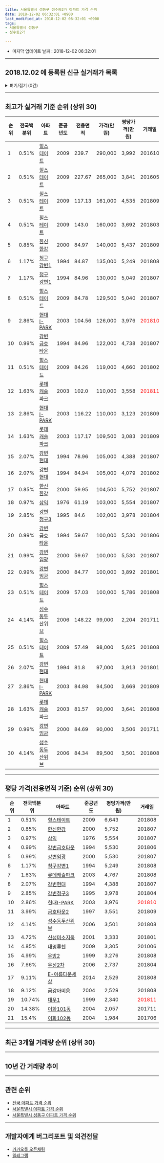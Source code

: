 ```yaml
---
title: 서울특별시 성동구 성수동2가 아파트 가격 순위
date: 2018-12-02 06:32:01 +0900
last_modified_at: 2018-12-02 06:32:01 +0900
tags:
- 서울특별시 성동구
- 성수동2가

---
```


* 마지막 업데이트 날짜 : 2018-12-02 06:32:01

---

## 2018.12.02 에 등록된 신규 실거래가 목록

<details>
<summary>펴기/접기 (0건)</summary>
<div markdown="1">

|아파트|전국백분위|준공년도|전용면적|가격(만원)|평당가격(만원)|거래일|
|---|---|---|---|---|---|---|
|없음|||||||


</div>
</details>

---

## 최고가 실거래 기준 순위 (상위 30)


|순위|전국백분위|아파트|준공년도|전용면적|가격(만원)|평당가격(만원)|거래일|
|---|---|---|---|---|---|---|---|
|1|0.51%|[힐스테이트](https://search.naver.com/search.naver?query=%EC%84%9C%EC%9A%B8%ED%8A%B9%EB%B3%84%EC%8B%9C+%EC%84%B1%EB%8F%99%EA%B5%AC+%EC%84%B1%EC%88%98%EB%8F%992%EA%B0%80+%ED%9E%90%EC%8A%A4%ED%85%8C%EC%9D%B4%ED%8A%B8)|2009|239.7|290,000|3,992|201610|
|2|0.51%|[힐스테이트](https://search.naver.com/search.naver?query=%EC%84%9C%EC%9A%B8%ED%8A%B9%EB%B3%84%EC%8B%9C+%EC%84%B1%EB%8F%99%EA%B5%AC+%EC%84%B1%EC%88%98%EB%8F%992%EA%B0%80+%ED%9E%90%EC%8A%A4%ED%85%8C%EC%9D%B4%ED%8A%B8)|2009|227.67|265,000|3,841|201605|
|3|0.51%|[힐스테이트](https://search.naver.com/search.naver?query=%EC%84%9C%EC%9A%B8%ED%8A%B9%EB%B3%84%EC%8B%9C+%EC%84%B1%EB%8F%99%EA%B5%AC+%EC%84%B1%EC%88%98%EB%8F%992%EA%B0%80+%ED%9E%90%EC%8A%A4%ED%85%8C%EC%9D%B4%ED%8A%B8)|2009|117.13|161,000|4,535|201809|
|4|0.51%|[힐스테이트](https://search.naver.com/search.naver?query=%EC%84%9C%EC%9A%B8%ED%8A%B9%EB%B3%84%EC%8B%9C+%EC%84%B1%EB%8F%99%EA%B5%AC+%EC%84%B1%EC%88%98%EB%8F%992%EA%B0%80+%ED%9E%90%EC%8A%A4%ED%85%8C%EC%9D%B4%ED%8A%B8)|2009|143.0|160,000|3,692|201803|
|5|0.85%|[한신한강](https://search.naver.com/search.naver?query=%EC%84%9C%EC%9A%B8%ED%8A%B9%EB%B3%84%EC%8B%9C+%EC%84%B1%EB%8F%99%EA%B5%AC+%EC%84%B1%EC%88%98%EB%8F%992%EA%B0%80+%ED%95%9C%EC%8B%A0%ED%95%9C%EA%B0%95)|2000|84.97|140,000|5,437|201809|
|6|1.17%|[청구강변1](https://search.naver.com/search.naver?query=%EC%84%9C%EC%9A%B8%ED%8A%B9%EB%B3%84%EC%8B%9C+%EC%84%B1%EB%8F%99%EA%B5%AC+%EC%84%B1%EC%88%98%EB%8F%992%EA%B0%80+%EC%B2%AD%EA%B5%AC%EA%B0%95%EB%B3%801)|1994|84.87|135,000|5,249|201808|
|7|1.17%|[청구강변1](https://search.naver.com/search.naver?query=%EC%84%9C%EC%9A%B8%ED%8A%B9%EB%B3%84%EC%8B%9C+%EC%84%B1%EB%8F%99%EA%B5%AC+%EC%84%B1%EC%88%98%EB%8F%992%EA%B0%80+%EC%B2%AD%EA%B5%AC%EA%B0%95%EB%B3%801)|1994|84.96|130,000|5,049|201807|
|8|0.51%|[힐스테이트](https://search.naver.com/search.naver?query=%EC%84%9C%EC%9A%B8%ED%8A%B9%EB%B3%84%EC%8B%9C+%EC%84%B1%EB%8F%99%EA%B5%AC+%EC%84%B1%EC%88%98%EB%8F%992%EA%B0%80+%ED%9E%90%EC%8A%A4%ED%85%8C%EC%9D%B4%ED%8A%B8)|2009|84.78|129,500|5,040|201807|
|9|2.86%|[현대I-PARK](https://search.naver.com/search.naver?query=%EC%84%9C%EC%9A%B8%ED%8A%B9%EB%B3%84%EC%8B%9C+%EC%84%B1%EB%8F%99%EA%B5%AC+%EC%84%B1%EC%88%98%EB%8F%992%EA%B0%80+%ED%98%84%EB%8C%80I-PARK)|2003|104.56|126,000|3,976|<span style="color:red">201810</span>|
|10|0.99%|[강변금호타운](https://search.naver.com/search.naver?query=%EC%84%9C%EC%9A%B8%ED%8A%B9%EB%B3%84%EC%8B%9C+%EC%84%B1%EB%8F%99%EA%B5%AC+%EC%84%B1%EC%88%98%EB%8F%992%EA%B0%80+%EA%B0%95%EB%B3%80%EA%B8%88%ED%98%B8%ED%83%80%EC%9A%B4)|1994|84.96|122,000|4,738|201807|
|11|0.51%|[힐스테이트](https://search.naver.com/search.naver?query=%EC%84%9C%EC%9A%B8%ED%8A%B9%EB%B3%84%EC%8B%9C+%EC%84%B1%EB%8F%99%EA%B5%AC+%EC%84%B1%EC%88%98%EB%8F%992%EA%B0%80+%ED%9E%90%EC%8A%A4%ED%85%8C%EC%9D%B4%ED%8A%B8)|2009|84.26|119,000|4,660|201802|
|12|1.63%|[롯데캐슬파크](https://search.naver.com/search.naver?query=%EC%84%9C%EC%9A%B8%ED%8A%B9%EB%B3%84%EC%8B%9C+%EC%84%B1%EB%8F%99%EA%B5%AC+%EC%84%B1%EC%88%98%EB%8F%992%EA%B0%80+%EB%A1%AF%EB%8D%B0%EC%BA%90%EC%8A%AC%ED%8C%8C%ED%81%AC)|2003|102.0|110,000|3,558|<span style="color:red">201811</span>|
|13|2.86%|[현대I-PARK](https://search.naver.com/search.naver?query=%EC%84%9C%EC%9A%B8%ED%8A%B9%EB%B3%84%EC%8B%9C+%EC%84%B1%EB%8F%99%EA%B5%AC+%EC%84%B1%EC%88%98%EB%8F%992%EA%B0%80+%ED%98%84%EB%8C%80I-PARK)|2003|116.22|110,000|3,123|201809|
|14|1.63%|[롯데캐슬파크](https://search.naver.com/search.naver?query=%EC%84%9C%EC%9A%B8%ED%8A%B9%EB%B3%84%EC%8B%9C+%EC%84%B1%EB%8F%99%EA%B5%AC+%EC%84%B1%EC%88%98%EB%8F%992%EA%B0%80+%EB%A1%AF%EB%8D%B0%EC%BA%90%EC%8A%AC%ED%8C%8C%ED%81%AC)|2003|117.17|109,500|3,083|201809|
|15|2.07%|[강변현대](https://search.naver.com/search.naver?query=%EC%84%9C%EC%9A%B8%ED%8A%B9%EB%B3%84%EC%8B%9C+%EC%84%B1%EB%8F%99%EA%B5%AC+%EC%84%B1%EC%88%98%EB%8F%992%EA%B0%80+%EA%B0%95%EB%B3%80%ED%98%84%EB%8C%80)|1994|78.96|105,000|4,388|201807|
|16|2.07%|[강변현대](https://search.naver.com/search.naver?query=%EC%84%9C%EC%9A%B8%ED%8A%B9%EB%B3%84%EC%8B%9C+%EC%84%B1%EB%8F%99%EA%B5%AC+%EC%84%B1%EC%88%98%EB%8F%992%EA%B0%80+%EA%B0%95%EB%B3%80%ED%98%84%EB%8C%80)|1994|84.94|105,000|4,079|201802|
|17|0.85%|[한신한강](https://search.naver.com/search.naver?query=%EC%84%9C%EC%9A%B8%ED%8A%B9%EB%B3%84%EC%8B%9C+%EC%84%B1%EB%8F%99%EA%B5%AC+%EC%84%B1%EC%88%98%EB%8F%992%EA%B0%80+%ED%95%9C%EC%8B%A0%ED%95%9C%EA%B0%95)|2000|59.95|104,500|5,752|201807|
|18|0.97%|[삼익](https://search.naver.com/search.naver?query=%EC%84%9C%EC%9A%B8%ED%8A%B9%EB%B3%84%EC%8B%9C+%EC%84%B1%EB%8F%99%EA%B5%AC+%EC%84%B1%EC%88%98%EB%8F%992%EA%B0%80+%EC%82%BC%EC%9D%B5)|1976|61.19|103,000|5,554|201807|
|19|2.85%|[강변청구3](https://search.naver.com/search.naver?query=%EC%84%9C%EC%9A%B8%ED%8A%B9%EB%B3%84%EC%8B%9C+%EC%84%B1%EB%8F%99%EA%B5%AC+%EC%84%B1%EC%88%98%EB%8F%992%EA%B0%80+%EA%B0%95%EB%B3%80%EC%B2%AD%EA%B5%AC3)|1995|84.6|102,000|3,978|201804|
|20|0.99%|[강변금호타운](https://search.naver.com/search.naver?query=%EC%84%9C%EC%9A%B8%ED%8A%B9%EB%B3%84%EC%8B%9C+%EC%84%B1%EB%8F%99%EA%B5%AC+%EC%84%B1%EC%88%98%EB%8F%992%EA%B0%80+%EA%B0%95%EB%B3%80%EA%B8%88%ED%98%B8%ED%83%80%EC%9A%B4)|1994|59.67|100,000|5,530|201806|
|21|0.99%|[강변임광](https://search.naver.com/search.naver?query=%EC%84%9C%EC%9A%B8%ED%8A%B9%EB%B3%84%EC%8B%9C+%EC%84%B1%EB%8F%99%EA%B5%AC+%EC%84%B1%EC%88%98%EB%8F%992%EA%B0%80+%EA%B0%95%EB%B3%80%EC%9E%84%EA%B4%91)|2000|59.67|100,000|5,530|201807|
|22|0.99%|[강변임광](https://search.naver.com/search.naver?query=%EC%84%9C%EC%9A%B8%ED%8A%B9%EB%B3%84%EC%8B%9C+%EC%84%B1%EB%8F%99%EA%B5%AC+%EC%84%B1%EC%88%98%EB%8F%992%EA%B0%80+%EA%B0%95%EB%B3%80%EC%9E%84%EA%B4%91)|2000|84.77|100,000|3,892|201801|
|23|0.51%|[힐스테이트](https://search.naver.com/search.naver?query=%EC%84%9C%EC%9A%B8%ED%8A%B9%EB%B3%84%EC%8B%9C+%EC%84%B1%EB%8F%99%EA%B5%AC+%EC%84%B1%EC%88%98%EB%8F%992%EA%B0%80+%ED%9E%90%EC%8A%A4%ED%85%8C%EC%9D%B4%ED%8A%B8)|2009|57.03|100,000|5,786|201808|
|24|4.14%|[성수동두산위브](https://search.naver.com/search.naver?query=%EC%84%9C%EC%9A%B8%ED%8A%B9%EB%B3%84%EC%8B%9C+%EC%84%B1%EB%8F%99%EA%B5%AC+%EC%84%B1%EC%88%98%EB%8F%992%EA%B0%80+%EC%84%B1%EC%88%98%EB%8F%99%EB%91%90%EC%82%B0%EC%9C%84%EB%B8%8C)|2006|148.22|99,000|2,204|201711|
|25|0.51%|[힐스테이트](https://search.naver.com/search.naver?query=%EC%84%9C%EC%9A%B8%ED%8A%B9%EB%B3%84%EC%8B%9C+%EC%84%B1%EB%8F%99%EA%B5%AC+%EC%84%B1%EC%88%98%EB%8F%992%EA%B0%80+%ED%9E%90%EC%8A%A4%ED%85%8C%EC%9D%B4%ED%8A%B8)|2009|57.49|98,000|5,625|201808|
|26|2.07%|[강변현대](https://search.naver.com/search.naver?query=%EC%84%9C%EC%9A%B8%ED%8A%B9%EB%B3%84%EC%8B%9C+%EC%84%B1%EB%8F%99%EA%B5%AC+%EC%84%B1%EC%88%98%EB%8F%992%EA%B0%80+%EA%B0%95%EB%B3%80%ED%98%84%EB%8C%80)|1994|81.8|97,000|3,913|201801|
|27|2.86%|[현대I-PARK](https://search.naver.com/search.naver?query=%EC%84%9C%EC%9A%B8%ED%8A%B9%EB%B3%84%EC%8B%9C+%EC%84%B1%EB%8F%99%EA%B5%AC+%EC%84%B1%EC%88%98%EB%8F%992%EA%B0%80+%ED%98%84%EB%8C%80I-PARK)|2003|84.98|94,500|3,669|201809|
|28|1.63%|[롯데캐슬파크](https://search.naver.com/search.naver?query=%EC%84%9C%EC%9A%B8%ED%8A%B9%EB%B3%84%EC%8B%9C+%EC%84%B1%EB%8F%99%EA%B5%AC+%EC%84%B1%EC%88%98%EB%8F%992%EA%B0%80+%EB%A1%AF%EB%8D%B0%EC%BA%90%EC%8A%AC%ED%8C%8C%ED%81%AC)|2003|81.57|90,000|3,641|201808|
|29|0.99%|[강변임광](https://search.naver.com/search.naver?query=%EC%84%9C%EC%9A%B8%ED%8A%B9%EB%B3%84%EC%8B%9C+%EC%84%B1%EB%8F%99%EA%B5%AC+%EC%84%B1%EC%88%98%EB%8F%992%EA%B0%80+%EA%B0%95%EB%B3%80%EC%9E%84%EA%B4%91)|2000|84.69|90,000|3,506|201711|
|30|4.14%|[성수동두산위브](https://search.naver.com/search.naver?query=%EC%84%9C%EC%9A%B8%ED%8A%B9%EB%B3%84%EC%8B%9C+%EC%84%B1%EB%8F%99%EA%B5%AC+%EC%84%B1%EC%88%98%EB%8F%992%EA%B0%80+%EC%84%B1%EC%88%98%EB%8F%99%EB%91%90%EC%82%B0%EC%9C%84%EB%B8%8C)|2006|84.34|89,500|3,501|201808|


---

## 평당 가격(전용면적 기준) 순위 (상위 30)


|순위|전국백분위|아파트|준공년도|평당가격(만원)|거래일|
|---|---|---|---|---|---|
|1|0.51%|[힐스테이트](https://search.naver.com/search.naver?query=%EC%84%9C%EC%9A%B8%ED%8A%B9%EB%B3%84%EC%8B%9C+%EC%84%B1%EB%8F%99%EA%B5%AC+%EC%84%B1%EC%88%98%EB%8F%992%EA%B0%80+%ED%9E%90%EC%8A%A4%ED%85%8C%EC%9D%B4%ED%8A%B8)|2009|6,643|201808|
|2|0.85%|[한신한강](https://search.naver.com/search.naver?query=%EC%84%9C%EC%9A%B8%ED%8A%B9%EB%B3%84%EC%8B%9C+%EC%84%B1%EB%8F%99%EA%B5%AC+%EC%84%B1%EC%88%98%EB%8F%992%EA%B0%80+%ED%95%9C%EC%8B%A0%ED%95%9C%EA%B0%95)|2000|5,752|201807|
|3|0.97%|[삼익](https://search.naver.com/search.naver?query=%EC%84%9C%EC%9A%B8%ED%8A%B9%EB%B3%84%EC%8B%9C+%EC%84%B1%EB%8F%99%EA%B5%AC+%EC%84%B1%EC%88%98%EB%8F%992%EA%B0%80+%EC%82%BC%EC%9D%B5)|1976|5,554|201807|
|4|0.99%|[강변금호타운](https://search.naver.com/search.naver?query=%EC%84%9C%EC%9A%B8%ED%8A%B9%EB%B3%84%EC%8B%9C+%EC%84%B1%EB%8F%99%EA%B5%AC+%EC%84%B1%EC%88%98%EB%8F%992%EA%B0%80+%EA%B0%95%EB%B3%80%EA%B8%88%ED%98%B8%ED%83%80%EC%9A%B4)|1994|5,530|201806|
|5|0.99%|[강변임광](https://search.naver.com/search.naver?query=%EC%84%9C%EC%9A%B8%ED%8A%B9%EB%B3%84%EC%8B%9C+%EC%84%B1%EB%8F%99%EA%B5%AC+%EC%84%B1%EC%88%98%EB%8F%992%EA%B0%80+%EA%B0%95%EB%B3%80%EC%9E%84%EA%B4%91)|2000|5,530|201807|
|6|1.17%|[청구강변1](https://search.naver.com/search.naver?query=%EC%84%9C%EC%9A%B8%ED%8A%B9%EB%B3%84%EC%8B%9C+%EC%84%B1%EB%8F%99%EA%B5%AC+%EC%84%B1%EC%88%98%EB%8F%992%EA%B0%80+%EC%B2%AD%EA%B5%AC%EA%B0%95%EB%B3%801)|1994|5,249|201808|
|7|1.63%|[롯데캐슬파크](https://search.naver.com/search.naver?query=%EC%84%9C%EC%9A%B8%ED%8A%B9%EB%B3%84%EC%8B%9C+%EC%84%B1%EB%8F%99%EA%B5%AC+%EC%84%B1%EC%88%98%EB%8F%992%EA%B0%80+%EB%A1%AF%EB%8D%B0%EC%BA%90%EC%8A%AC%ED%8C%8C%ED%81%AC)|2003|4,767|201808|
|8|2.07%|[강변현대](https://search.naver.com/search.naver?query=%EC%84%9C%EC%9A%B8%ED%8A%B9%EB%B3%84%EC%8B%9C+%EC%84%B1%EB%8F%99%EA%B5%AC+%EC%84%B1%EC%88%98%EB%8F%992%EA%B0%80+%EA%B0%95%EB%B3%80%ED%98%84%EB%8C%80)|1994|4,388|201807|
|9|2.85%|[강변청구3](https://search.naver.com/search.naver?query=%EC%84%9C%EC%9A%B8%ED%8A%B9%EB%B3%84%EC%8B%9C+%EC%84%B1%EB%8F%99%EA%B5%AC+%EC%84%B1%EC%88%98%EB%8F%992%EA%B0%80+%EA%B0%95%EB%B3%80%EC%B2%AD%EA%B5%AC3)|1995|3,978|201804|
|10|2.86%|[현대I-PARK](https://search.naver.com/search.naver?query=%EC%84%9C%EC%9A%B8%ED%8A%B9%EB%B3%84%EC%8B%9C+%EC%84%B1%EB%8F%99%EA%B5%AC+%EC%84%B1%EC%88%98%EB%8F%992%EA%B0%80+%ED%98%84%EB%8C%80I-PARK)|2003|3,976|<span style="color:red">201810</span>|
|11|3.99%|[금호타운2](https://search.naver.com/search.naver?query=%EC%84%9C%EC%9A%B8%ED%8A%B9%EB%B3%84%EC%8B%9C+%EC%84%B1%EB%8F%99%EA%B5%AC+%EC%84%B1%EC%88%98%EB%8F%992%EA%B0%80+%EA%B8%88%ED%98%B8%ED%83%80%EC%9A%B42)|1997|3,551|201809|
|12|4.14%|[성수동두산위브](https://search.naver.com/search.naver?query=%EC%84%9C%EC%9A%B8%ED%8A%B9%EB%B3%84%EC%8B%9C+%EC%84%B1%EB%8F%99%EA%B5%AC+%EC%84%B1%EC%88%98%EB%8F%992%EA%B0%80+%EC%84%B1%EC%88%98%EB%8F%99%EB%91%90%EC%82%B0%EC%9C%84%EB%B8%8C)|2006|3,501|201808|
|13|4.72%|[신성미소지움](https://search.naver.com/search.naver?query=%EC%84%9C%EC%9A%B8%ED%8A%B9%EB%B3%84%EC%8B%9C+%EC%84%B1%EB%8F%99%EA%B5%AC+%EC%84%B1%EC%88%98%EB%8F%992%EA%B0%80+%EC%8B%A0%EC%84%B1%EB%AF%B8%EC%86%8C%EC%A7%80%EC%9B%80)|2001|3,333|201801|
|14|4.85%|[대명루첸](https://search.naver.com/search.naver?query=%EC%84%9C%EC%9A%B8%ED%8A%B9%EB%B3%84%EC%8B%9C+%EC%84%B1%EB%8F%99%EA%B5%AC+%EC%84%B1%EC%88%98%EB%8F%992%EA%B0%80+%EB%8C%80%EB%AA%85%EB%A3%A8%EC%B2%B8)|2009|3,305|201006|
|15|4.99%|[우방2](https://search.naver.com/search.naver?query=%EC%84%9C%EC%9A%B8%ED%8A%B9%EB%B3%84%EC%8B%9C+%EC%84%B1%EB%8F%99%EA%B5%AC+%EC%84%B1%EC%88%98%EB%8F%992%EA%B0%80+%EC%9A%B0%EB%B0%A92)|1999|3,276|201808|
|16|7.66%|[우성2차](https://search.naver.com/search.naver?query=%EC%84%9C%EC%9A%B8%ED%8A%B9%EB%B3%84%EC%8B%9C+%EC%84%B1%EB%8F%99%EA%B5%AC+%EC%84%B1%EC%88%98%EB%8F%992%EA%B0%80+%EC%9A%B0%EC%84%B12%EC%B0%A8)|2006|2,737|201804|
|17|9.11%|[E-아름다운세상](https://search.naver.com/search.naver?query=%EC%84%9C%EC%9A%B8%ED%8A%B9%EB%B3%84%EC%8B%9C+%EC%84%B1%EB%8F%99%EA%B5%AC+%EC%84%B1%EC%88%98%EB%8F%992%EA%B0%80+E-%EC%95%84%EB%A6%84%EB%8B%A4%EC%9A%B4%EC%84%B8%EC%83%81)|2014|2,529|201808|
|18|9.12%|[금강아미움](https://search.naver.com/search.naver?query=%EC%84%9C%EC%9A%B8%ED%8A%B9%EB%B3%84%EC%8B%9C+%EC%84%B1%EB%8F%99%EA%B5%AC+%EC%84%B1%EC%88%98%EB%8F%992%EA%B0%80+%EA%B8%88%EA%B0%95%EC%95%84%EB%AF%B8%EC%9B%80)|2004|2,529|201808|
|19|10.74%|[대우1](https://search.naver.com/search.naver?query=%EC%84%9C%EC%9A%B8%ED%8A%B9%EB%B3%84%EC%8B%9C+%EC%84%B1%EB%8F%99%EA%B5%AC+%EC%84%B1%EC%88%98%EB%8F%992%EA%B0%80+%EB%8C%80%EC%9A%B01)|1999|2,340|<span style="color:red">201811</span>|
|20|14.38%|[이화101동](https://search.naver.com/search.naver?query=%EC%84%9C%EC%9A%B8%ED%8A%B9%EB%B3%84%EC%8B%9C+%EC%84%B1%EB%8F%99%EA%B5%AC+%EC%84%B1%EC%88%98%EB%8F%992%EA%B0%80+%EC%9D%B4%ED%99%94101%EB%8F%99)|2004|2,057|201711|
|21|15.4%|[이화102동](https://search.naver.com/search.naver?query=%EC%84%9C%EC%9A%B8%ED%8A%B9%EB%B3%84%EC%8B%9C+%EC%84%B1%EB%8F%99%EA%B5%AC+%EC%84%B1%EC%88%98%EB%8F%992%EA%B0%80+%EC%9D%B4%ED%99%94102%EB%8F%99)|2004|1,984|201706|


---

## 최근 3개월 거래량 순위 (상위 30)


<div style="width:100%;">
    <canvas id="deal_count_ranking" height="250"></canvas>
</div>


<script>
new Chart(document.getElementById("deal_count_ranking"), {
    type: 'horizontalBar',
    data: {
        labels: ['롯데캐슬파크', '현대I-PARK', '대우1', '금강아미움'],
        datasets: [{
            label: '실거래 수',
            data: [1, 1, 1, 1],
            borderColor: "rgba(255, 0, 128, 1)",
            backgroundColor: "rgba(255, 0, 128, 0.5)",
            fill: false,
        }]
    },
    options: {
        responsive: true,
        title: {
            display: true,
            text: '최근 3개월 거래량 순위'
        },
        tooltips: {
            mode: 'index',
            intersect: false,
            callbacks: {
                title: function(tooltipItems, data) {
                    return "실거래 수:";
                },
                label: function(tooltipItem, data) {
                    return data.labels[tooltipItem.index] + ": " + tooltipItem.xLabel;
                }
            }
        },
        hover: {
            mode: 'nearest',
            intersect: true
        },
        scales: {
            xAxes: [{
                display: true,
                scaleLabel: {
                    display: true,
                    labelString: '실거래 수'
                },
                ticks: {
                    suggestedMin: 0,
                }
            }],
            yAxes: [{
                display: true,
                ticks: {
                    autoSkip: false,
                    callback: function(value, index, values) {
                        if (value.length > 15)
                            return value.substr(0, 13) + "...";
                        else
                            return value;
                    }
                },
                scaleLabel: {
                    display: false,
                }
            }]
        }
    }
});

</script>


---

## 10년 간 거래량 추이


<div style="width:100%;">
    <canvas id="deal_progress" height="250"></canvas>
</div>

<script>
new Chart(document.getElementById("deal_progress"), {
    type: 'line',
    data: {
        labels: ['200812','200901','200902','200903','200904','200905','200906','200907','200908','200909','200910','200911','200912','201001','201002','201003','201004','201005','201006','201007','201008','201009','201010','201011','201012','201101','201102','201103','201104','201105','201106','201107','201108','201109','201110','201111','201112','201201','201202','201203','201204','201205','201206','201207','201208','201209','201210','201211','201212','201301','201302','201303','201304','201305','201306','201307','201308','201309','201310','201311','201312','201401','201402','201403','201404','201405','201406','201407','201408','201409','201410','201411','201412','201501','201502','201503','201504','201505','201506','201507','201508','201509','201510','201511','201512','201601','201602','201603','201604','201605','201606','201607','201608','201609','201610','201611','201612','201701','201702','201703','201704','201705','201706','201707','201708','201709','201710','201711','201712','201801','201802','201803','201804','201805','201806','201807','201808','201809','201810','201811','201812'],
        datasets: [{
            label: '실거래 수',
            pointRadius: 1,
            data: [4, 7, 16, 21, 35, 17, 25, 21, 20, 11, 12, 9, 3, 7, 7, 8, 3, 3, 7, 4, 6, 1, 7, 15, 7, 13, 15, 6, 7, 4, 3, 10, 8, 10, 8, 6, 1, 3, 11, 7, 6, 7, 3, 5, 1, 3, 11, 4, 4, 2, 14, 21, 6, 10, 34, 8, 14, 18, 14, 5, 10, 15, 20, 14, 12, 16, 13, 15, 23, 27, 21, 15, 15, 30, 24, 51, 30, 17, 25, 29, 35, 23, 29, 13, 15, 17, 15, 25, 25, 34, 41, 31, 27, 27, 33, 11, 18, 13, 13, 23, 58, 65, 41, 38, 10, 13, 12, 30, 18, 30, 24, 15, 7, 6, 9, 11, 28, 10, 1, 3, 0],
            borderColor: "rgba(255, 201, 14, 1)",
            backgroundColor: "rgba(255, 201, 14, 0.5)",
            fill: true,
        }]
    },
    options: {
        responsive: true,
        title: {
            display: true,
            text: '10년간 거래량 추이'
        },
        tooltips: {
            mode: 'index',
            intersect: false,
        },
        hover: {
            mode: 'nearest',
            intersect: true
        },
        scales: {
            xAxes: [{
                display: true,
                scaleLabel: {
                    display: true,
                    labelString: '년/월'
                }
            }],
            yAxes: [{
                display: true,
                ticks: {
                    suggestedMin: 0,
                },
                scaleLabel: {
                    display: true,
                    labelString: '실거래 수'
                }
            }]
        }
    }
});

</script>


---

## 관련 순위

- [전국 아파트 가격 순위](https://inasie.github.io/apt-ranking/전국)
- [서울특별시 아파트 가격 순위](https://inasie.github.io/apt-ranking/서울특별시)
- [서울특별시 성동구 아파트 가격 순위](https://inasie.github.io/apt-ranking/서울특별시-성동구)


---

## 개발자에게 버그리포트 및 의견전달

- [카카오톡 오픈채팅](https://open.kakao.com/o/gLJUAP4)
- [텔레그램](https://t.me/inasie)

